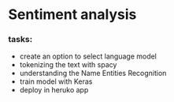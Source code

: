 # Sentiment analysis 

### tasks:
- create an option to select language model
- tokenizing the text with spacy
- understanding the Name Entities Recognition
- train model with Keras
- deploy in heruko app 